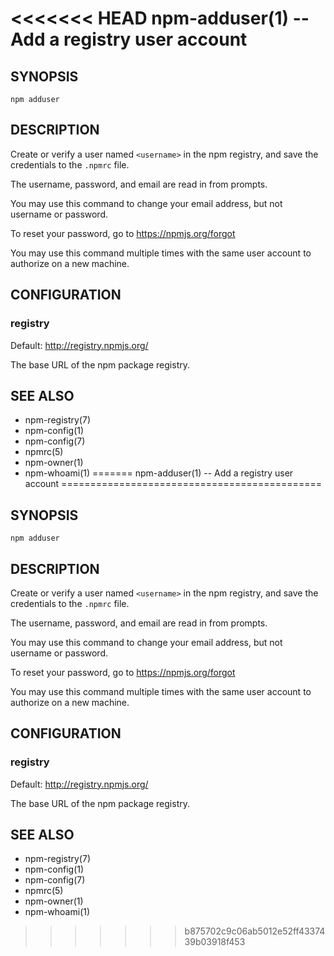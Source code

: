 <<<<<<< HEAD
npm-adduser(1) -- Add a registry user account
=============================================

## SYNOPSIS

    npm adduser

## DESCRIPTION

Create or verify a user named `<username>` in the npm registry, and
save the credentials to the `.npmrc` file.

The username, password, and email are read in from prompts.

You may use this command to change your email address, but not username
or password.

To reset your password, go to <https://npmjs.org/forgot>

You may use this command multiple times with the same user account to
authorize on a new machine.

## CONFIGURATION

### registry

Default: http://registry.npmjs.org/

The base URL of the npm package registry.

## SEE ALSO

* npm-registry(7)
* npm-config(1)
* npm-config(7)
* npmrc(5)
* npm-owner(1)
* npm-whoami(1)
=======
npm-adduser(1) -- Add a registry user account
=============================================

## SYNOPSIS

    npm adduser

## DESCRIPTION

Create or verify a user named `<username>` in the npm registry, and
save the credentials to the `.npmrc` file.

The username, password, and email are read in from prompts.

You may use this command to change your email address, but not username
or password.

To reset your password, go to <https://npmjs.org/forgot>

You may use this command multiple times with the same user account to
authorize on a new machine.

## CONFIGURATION

### registry

Default: http://registry.npmjs.org/

The base URL of the npm package registry.

## SEE ALSO

* npm-registry(7)
* npm-config(1)
* npm-config(7)
* npmrc(5)
* npm-owner(1)
* npm-whoami(1)
>>>>>>> b875702c9c06ab5012e52ff4337439b03918f453
